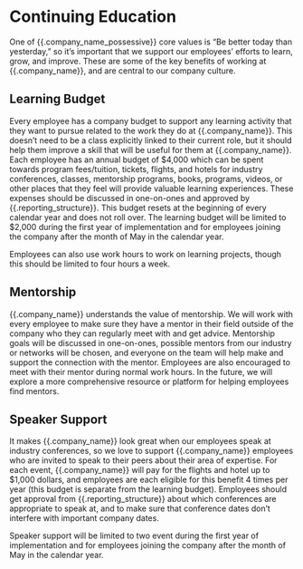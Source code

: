 # Continuing Education

One of {{.company_name_possessive}} core values is “Be better today than yesterday,” so it’s important that we support our employees’ efforts to learn, grow, and improve. These are some of the key benefits of working at {{.company_name}}, and are central to our company culture.

## Learning Budget

Every employee has a company budget to support any learning activity that they want to pursue related to the work they do at {{.company_name}}. This doesn’t need to be a class explicitly linked to their current role, but it should help them improve a skill that will be useful for them at {{.company_name}}. Each employee has an annual budget of $4,000 which can be spent towards program fees/tuition, tickets, flights, and hotels for industry conferences, classes, mentorship programs, books, programs, videos, or other places that they feel will provide valuable learning experiences. These expenses should be discussed in one-on-ones and approved by {{.reporting_structure}}. This budget resets at the beginning of every calendar year and does not roll over.  The learning budget will be limited to $2,000 during the first year of implementation and for employees joining the company after the month of May in the calendar year.

Employees can also use work hours to work on learning projects, though this should be limited to four hours a week.

## Mentorship

{{.company_name}} understands the value of mentorship.  We will work with every employee to make sure they have a mentor in their field outside of the company who they can regularly meet with and get advice. Mentorship goals will be discussed in one-on-ones, possible mentors from our industry or networks will be chosen, and everyone on the team will help make and support the connection with the mentor. Employees are also encouraged to meet with their mentor during normal work hours. In the future, we will explore a more comprehensive resource or platform for helping employees find mentors.

## Speaker Support

It makes {{.company_name}} look great when our employees speak at industry conferences, so we love to support {{.company_name}} employees who are invited to speak to their peers about their area of expertise. For each event, {{.company_name}} will pay for the flights and hotel up to $1,000 dollars, and employees are each eligible for this benefit 4 times per year (this budget is separate from the learning budget). Employees should get approval from {{.reporting_structure}} about which conferences are appropriate to speak at, and to make sure that conference dates don’t interfere with important company dates.

Speaker support will be limited to two event during the first year of implementation and for employees joining the company after the month of May in the calendar year.
